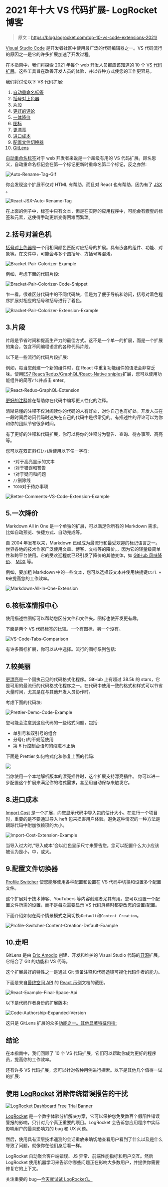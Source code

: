 # 2021 年十大 VS 代码扩展- LogRocket 博客

> 原文：<https://blog.logrocket.com/top-10-vs-code-extensions-2021/>

[Visual Studio Code](https://code.visualstudio.com/) 是开发者社区中使用最广泛的代码编辑器之一。VS 代码流行的原因之一是它的许多扩展加速了开发过程。

在本指南中，我们将探索 2021 年每个 web 开发人员都应该知道的 10 个 [VS 代码扩展](https://code.visualstudio.com/docs/editor/extension-gallery)。这些工具旨在改善开发人员的体验，并以各种方式使您的工作更容易。

我们将讨论以下 VS 代码扩展:

1.  [自动重命名标签](#autorenametag)
2.  [括号对上色器](#bracketpaircolorizer)
3.  [片段](#snippets)
4.  [更好的评论](#bettercomments)
5.  [一体降价](#markdownallinone)
6.  [图标](#Icons)
7.  [更漂亮](#prettier)
8.  [进口成本](#importcost)
9.  [配置文件切换器](#profileswitcher)
10.  [GitLens](#GitLens)

[自动重命名标签](https://marketplace.visualstudio.com/items?itemName=formulahendry.auto-rename-tag)对于 web 开发者来说是一个超级有用的 VS 代码扩展。顾名思义，自动重命名标记会在第一个标记更新时重命名第二个标记，反之亦然:

![Auto-Rename-Tag-Gif](img/3973f32a666087ef2de3bca4e2924add.png)

你会发现这个扩展不仅对 HTML 有帮助，而且对 React 也有帮助，因为有了 [JSX](https://reactjs.org/docs/introducing-jsx.html) 。

![React-JSX-Auto-Rename-Tag](img/a66d8d00d45f5494fea07924e543fc3f.png)

在上面的例子中，标签中只有文本，但是在实际的应用程序中，可能会有嵌套的标签和元素，这使得手动更新变得困难而繁琐。

## 2.括号对着色机

[括号对上色器](https://marketplace.visualstudio.com/items?itemName=CoenraadS.bracket-pair-colorizer)是一个用相同颜色匹配对应括号的扩展。具有嵌套的组件、功能、对象等。在文件中，可能会与多个圆括号、方括号等混淆。

![Bracket-Pair-Colorizer-Example](img/e397ba22391b62eb694b75f5b5a840fd.png)

例如，考虑下面的代码片段:

![Bracket-Pair-Colorizer-Code-Snippet](img/649ff135ed7bb0a3f969a24fc0896ac1.png)

乍一看，很难区分代码中的不同代码块，但是为了便于导航和访问，括号对着色程序扩展对相应的括号和括号进行了着色。

![Bracket-Pair-Colorizer-Extension-Example](img/6c3ce9fae6e09f677f4862c440e71f37.png)

## 3.片段

片段是节省时间和提高生产力的最佳方式。这不是一个单一的扩展，而是一个扩展的集合，包含不同编程语言的各种代码片段。

以下是一些流行的代码片段扩展:

例如，每当您创建一个新的组件时，在 React 中重复功能组件的语法会非常乏味。使用[ES7 React/Redux/GraphQL/React-Native sniples](https://marketplace.visualstudio.com/items?itemName=dsznajder.es7-react-js-snippets)扩展，您可以使用功能组件的简写`rfc`并点击 enter。

![React-Redux-GraphQL-Extension](img/da66f0eeb951936d0da06506e1913b00.png)

[更好的注释](https://marketplace.visualstudio.com/items?itemName=aaron-bond.better-comments)旨在帮助你在代码中编写更人性化的注释。

清晰易懂的注释不仅对阅读你的代码的人有好处，对你自己也有好处。开发人员在一段时间后访问代码时迷失在自己的代码中是很常见的。有描述性的评论可以为你和你的团队节省很多时间。

有了更好的注释和代码扩展，你可以将你的注释分为警告、查询、待办事项、高亮等。

您可以在双正斜杠(`//`)后使用以下任一字符:

*   `*`对于高亮显示的文本
*   `!`对于错误和警告
*   `?`对于疑问和问题
*   `//`删除线
*   `TODO`对于待办事项

![Better-Comments-VS-Code-Extension-Example](img/8e371a4a5b46ae1119575e0a3e144c01.png)

## 5.一次降价

Markdown All in One 是一个单独的扩展，可以满足你所有的 Markdown 需求，比如自动预览、快捷方式、自动完成等。

自 2004 年发布以来，Markdown 已经成为最流行和最受欢迎的标记语言之一。世界各地的技术作家广泛使用文章、博客、文档等的降价。，因为它的轻量级简单性和跨平台使用。它的受欢迎程度已经引发了降价的其他变体，如 [GitHub 风味降价](https://github.github.com/gfm/)、 [MDX](https://mdxjs.com/) 等。

例如，要加粗 Markdown 中的一些文本，您可以选择该文本并使用快捷键`Ctrl + B`来提高您的工作效率。

![Markdown-All-In-One-Extension](img/92247b39348757d28e7cc3ecaa7f134a.png)

## 6.核标准情报中心

使用描述性图标可以帮助您区分文件和文件夹。图标也使开发更有趣。

下面是两个 VS 代码标签的比较。一个有图标，另一个没有。

![VS-Code-Tabs-Comparison](img/ca39edac07f905fd95ca166979e1c083.png)

有许多图标扩展，你可以从中选择。流行的图标系列包括:

## 7.较美丽

[更漂亮](https://marketplace.visualstudio.com/items?itemName=esbenp.prettier-vscode)是一个固执己见的代码格式化程序。GitHub 上有超过 38.5k 的 stars，它是可用的最流行的代码格式化程序之一。在代码中使用一致的格式和样式可以节省大量时间，尤其是在与其他开发人员协作时。

考虑下面的代码块:

![Prettier-Demo-Code-Example](img/6a422a9033c65161c0016356e8a2c3af.png)

您可能会注意到这段代码的一些格式问题，包括:

*   单引号和双引号的组合
*   分号(`;`)的不规范使用
*   第 6 行控制台语句的缩进不正确

下面是 Prettier 如何格式化和修复上面的代码:

![](img/29d3854bfa8a705d832ae1e00357ddbb.png)

当你使用一个本地解析版本的漂亮插件时，这个扩展支持漂亮插件。
你可以进一步配置这个扩展来满足你的格式需求，甚至用自动保存来触发它。

## 8.进口成本

[Import Cost](https://marketplace.visualstudio.com/items?itemName=wix.vscode-import-cost) 是一个扩展，向您显示代码中导入包的估计大小。在进行一个项目时，重要的是不要通过导入 heft 包来损害用户体验。避免这种情况的一种方法是跟踪代码中附加依赖项的大小。

![Import-Cost-Extension-Example](img/a55ec7ff85ea2b5abe763909b2aeb53c.png)

当导入过大时,“导入成本”会以红色显示尺寸来警告您。您可以配置什么大小应该被认为是小，中，或大。

## 9.配置文件切换器

[Profile Switcher](https://marketplace.visualstudio.com/items?itemName=aaronpowell.vscode-profile-switcher) 使您能够使用各种配置和设置在 VS 代码中切换和设置多个配置文件。

这个扩展对于技术博客、YouTubers 等内容创建者尤其有用。您可以设置一个配置文件所需的设置，而不是每次需要显示 VS 代码屏幕时都更改您的设置/配置。

下面介绍如何在两个情景模式之间切换:`Default`和`Content Creation`。

![Profile-Switcher-Content-Creation-Default-Example](img/e8b0402233e19bdee0232abd8fff85f6.png)

## 10.走吧

GitLens 是由 [Eric Amodio](https://www.amod.io) 创建、开发和维护的 Visual Studio 代码的[开源](https://github.com/eamodio/vscode-gitlens)扩展。它结合了 Git 的功能和 VS 代码。

这个扩展最好的特性之一是通过 Git 责备注释和代码透镜可视化代码作者的能力。

下面是来自[最终空间 API](https://finalspaceapi.com/) 的 [React 示例](https://finalspaceapi.com/docs/react)文档的截图。

![React-Example-Final-Space-Api](img/7a31acdad93e1ab87a6800fffdc5575c.png)

以下是代码作者身份的扩展版本:

![Code-Authorship-Expanded-Version](img/aef79c33b1f46104ddfb579324a38328.png)

这只是 GitLens 扩展的众多[功能之一。其他显著特征包括:](https://gitlens.amod.io/#features)

## 结论

在本指南中，我们回顾了 10 个 VS 代码扩展，它们可以帮助你成为更好的程序员，提高你的工作效率。

还有许多 VS 代码扩展，您可以针对各种用例进行探索。以下是其他几个值得一试的扩展:

## 使用 [LogRocket](https://lp.logrocket.com/blg/signup) 消除传统错误报告的干扰

[![LogRocket Dashboard Free Trial Banner](img/d6f5a5dd739296c1dd7aab3d5e77eeb9.png)](https://lp.logrocket.com/blg/signup)

[LogRocket](https://lp.logrocket.com/blg/signup) 是一个数字体验分析解决方案，它可以保护您免受数百个假阳性错误警报的影响，只针对几个真正重要的项目。LogRocket 会告诉您应用程序中实际影响用户的最具影响力的 bug 和 UX 问题。

然后，使用具有深层技术遥测的会话重放来确切地查看用户看到了什么以及是什么导致了问题，就像你在他们身后看一样。

LogRocket 自动聚合客户端错误、JS 异常、前端性能指标和用户交互。然后 LogRocket 使用机器学习来告诉你哪些问题正在影响大多数用户，并提供你需要修复它的上下文。

关注重要的 bug—[今天就试试 LogRocket】。](https://lp.logrocket.com/blg/signup-issue-free)